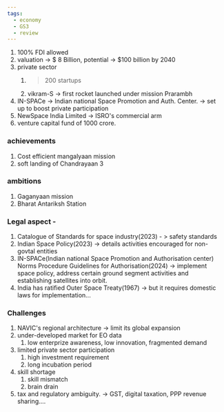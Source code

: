 ```yaml
---
tags:
  - economy
  - GS3
  - review
---
```

1. 100% FDI allowed
2. valuation -> $ 8 Billion, potential -> $100 billion by 2040
3. private sector
	1. > 200 startups
	2. vikram-S -> first rocket launched under mission Prarambh
4. IN-SPACe -> Indian national Space Promotion and Auth. Center. -> set up to boost private participation
5. NewSpace India Limited -> ISRO's commercial arm
6. venture capital fund of 1000 crore.

### achievements
1. Cost efficient mangalyaan mission
2. soft landing of Chandrayaan 3

### ambitions
1. Gaganyaan mission
2. Bharat Antariksh Station

### Legal aspect - 
1. Catalogue of Standards for space industry(2023) - > safety standards
2. Indian Space Policy(2023) -> details activities encouraged for non-govtal entities
3. IN-SPACe(Indian national Space Promotion and Authorisation center) Norms Procedure Guidelines for Authorisation(2024) -> implement space policy, address certain ground segment activities and establishing satellites into orbit.
4. India has ratified Outer Space Treaty(1967) -> but it requires domestic laws for implementation...
### Challenges
1. NAVIC's regional architecture -> limit its global expansion
2. under-developed market for EO data
	1. low enterprize awareness, low innovation, fragmented demand
3. limited private sector participation
	1. high investment requirement
	2. long incubation period
4. skill shortage
	1. skill mismatch
	2. brain drain
5. tax and regulatory ambiguity. -> GST, digital taxation, PPP revenue sharing....

